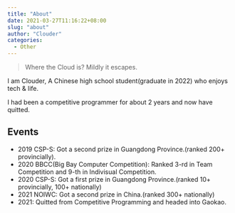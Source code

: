 ```yaml
---
title: "About"
date: 2021-03-27T11:16:22+08:00
slug: "about"
author: "Clouder"
categories:
  - Other
---
```


> Where the Cloud is? Mildly it escapes.

I am Clouder, A Chinese high school student(graduate in 2022) who enjoys tech & life.

I had been a competitive programmer for about 2 years and now have quitted.

## Events

- 2019 CSP-S: Got a second prize in Guangdong Province.(ranked 200+ provincially).
- 2020 BBCC(Big Bay Computer Competition): Ranked 3-rd in Team Competition and 9-th in Indivisual Competition.
- 2020 CSP-S: Got a first prize in Guangdong Province.(ranked 10+ provincially, 100+ nationally)
- 2021 NOIWC: Got a second prize in China.(ranked 300+ nationally)
- 2021: Quitted from Competitive Programming and headed into Gaokao.